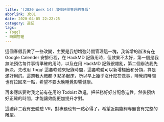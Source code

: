 ```yaml
---
title: '[2020 Week 14] 增強時間管理的春假'
abbrlink: 3b01
date: 2020-04-05 22:22:25
category: 週記
tags:
- Toggl
- 時間管理
---
```

這個春假我做了一些改變，主要是我想增強時間管理這一塊，我新增的辦法有在 Google Calender 安排行程，在 HackMD 記錄用時，但效果不太好，第一個是我無法預估每件事情準確的用時，以及在用 HackMD 記錄很雜亂，第二個辦法我先解決，先改用 Toggl 這套軟體來紀錄時間，這套軟體可以新增標籤和分類，算是滿好用的。這週我大概都 9 點多起床，所以早上幾乎沒什麼在做事，睡覺的時間也有拉回來一點，希望不要太晚睡覺影響健康。

再來應該要對我之前有在用的 Todoist 改進，把任務好好分配急迫性，然後預估好正確的時間，才能讓效能更加提升才對。

這禮拜二我有去體驗 VR，對專題也有一點心得了，希望近期能夠專題會有完整的雕型。